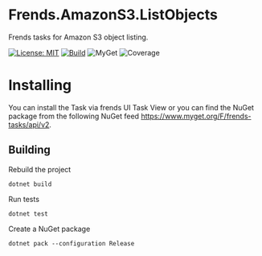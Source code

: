# Frends.AmazonS3.ListObjects
Frends tasks for Amazon S3 object listing.

[![License: MIT](https://img.shields.io/badge/License-MIT-green.svg)](https://opensource.org/licenses/MIT) 
[![Build](https://github.com/FrendsPlatform/Frends.AmazonS3/actions/workflows/ListObjects_build_and_test_on_main.yml/badge.svg)](https://github.com/FrendsPlatform/Frends.AmazonS3/actions)
![MyGet](https://img.shields.io/myget/frends-tasks/v/Frends.AmazonS3.ListObjects)
![Coverage](https://app-github-custom-badges.azurewebsites.net/Badge?key=FrendsPlatform/Frends.AmazonS3/Frends.AmazonS3.ListObjects|main)

# Installing

You can install the Task via frends UI Task View or you can find the NuGet package from the following NuGet feed https://www.myget.org/F/frends-tasks/api/v2.

## Building

Rebuild the project

`dotnet build`

Run tests

`dotnet test`

Create a NuGet package

`dotnet pack --configuration Release`